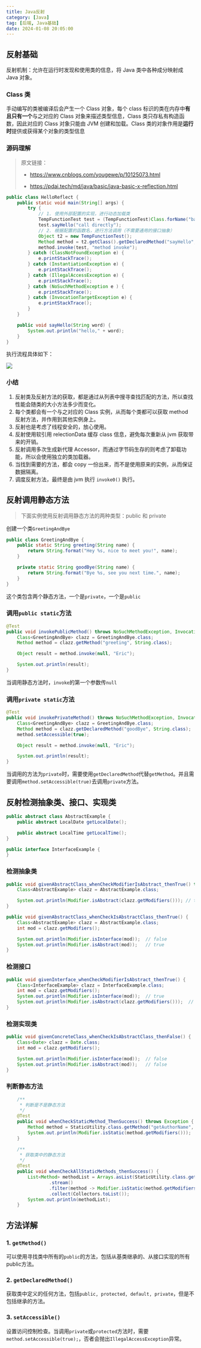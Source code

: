```yaml
---
title: Java反射
category: [Java]
tag: [后端, Java基础]
date: 2024-01-08 20:05:00
---
```


## 反射基础

反射机制：允许在运行时发现和使用类的信息，将 Java 类中各种成分映射成 Java 对象。

### Class 类

手动编写的类被编译后会产生一个 Class 对象，每个 class 标识的类在内存中**有且只有一个**与之对应的 Class 对象来描述类型信息，Class 类只存私有构造函数，因此对应的 Class 对象只能由 JVM 创建和加载。Class 类的对象作用是**运行时**提供或获得某个对象的类型信息

### 源码理解

> 原文链接：
>
> - https://www.cnblogs.com/yougewe/p/10125073.html
>
> - https://pdai.tech/md/java/basic/java-basic-x-reflection.html

```java
public class HelloReflect {
    public static void main(String[] args) {
        try {
            // 1. 使用外部配置的实现，进行动态加载类
            TempFunctionTest test = (TempFunctionTest)Class.forName("basic.TempFunctionTest").newInstance();
            test.sayHello("call directly");
            // 2. 根据配置的函数名，进行方法调用（不需要通用的接口抽象）
            Object t2 = new TempFunctionTest();
            Method method = t2.getClass().getDeclaredMethod("sayHello", String.class);
            method.invoke(test, "method invoke");
        } catch (ClassNotFoundException e) {
            e.printStackTrace();
        } catch (InstantiationException e) {
            e.printStackTrace();
        } catch (IllegalAccessException e) {
            e.printStackTrace();
        } catch (NoSuchMethodException e ) {
            e.printStackTrace();
        } catch (InvocationTargetException e) {
            e.printStackTrace();
        }
    }

    public void sayHello(String word) {
        System.out.println("hello," + word);
    }
}
```

执行流程具体如下：

![](./assets/java-basic-reflection-1.png)

### 小结

1. 反射类及反射方法的获取，都是通过从列表中搜寻查找匹配的方法，所以查找性能会随类的大小方法多少而变化。
2. 每个类都会有一个与之对应的 Class 实例，从而每个类都可以获取 method 反射方法，并作用到其他实例身上。
3. 反射也是考虑了线程安全的，放心使用。
4. 反射使用软引用 relectionData 缓存 class 信息，避免每次重新从 jvm 获取带来的开销。
5. 反射调用多次生成新代理 Accessor，而通过字节码生存的则考虑了卸载功能，所以会使用独立的类加载器。
6. 当找到需要的方法，都会 copy 一份出来，而不是使用原来的实例，从而保证数据隔离。
7. 调度反射方法，最终是由 jvm 执行 `invoke0()` 执行。

## 反射调用静态方法

> 下面实例使用反射调用静态方法的两种类型：public 和 private

创建一个类`GreetingAndBye`

```java
public class GreetingAndBye {
    public static String greeting(String name) {
        return String.format("Hey %s, nice to meet you!", name);
    }

    private static String goodBye(String name) {
        return String.format("Bye %s, see you next time.", name);
    }
}
```

这个类包含两个静态方法，一个是`private`，一个是`public`

### 调用`public static`方法

```java
@Test
public void invokePublicMethod() throws NoSuchMethodException, InvocationTargetException, IllegalAccessException {
    Class<GreetingAndBye> clazz = GreetingAndBye.class;
    Method method = clazz.getMethod("greeting", String.class);

    Object result = method.invoke(null, "Eric");

    System.out.println(result);
}
```

当调用静态方法时，`invoke`的第一个参数传`null`

### 调用`private static`方法

```java
@Test
public void invokePrivateMethod() throws NoSuchMethodException, InvocationTargetException, IllegalAccessException {
    Class<GreetingAndBye> clazz = GreetingAndBye.class;
    Method method = clazz.getDeclaredMethod("goodBye", String.class);
    method.setAccessible(true);

    Object result = method.invoke(null, "Eric");

    System.out.println(result);
}
```

当调用的方法为`private`时，需要使用`getDeclaredMethod`代替`getMethod`。并且需要调用`method.setAccessible(true)`去调用`private`方法。

## 反射检测抽象类、接口、实现类

```java
public abstract class AbstractExample {
    public abstract LocalDate getLocalDate();

    public abstract LocalTime getLocalTime();
}
```

```java
public interface InterfaceExample {
}
```

### 检测抽象类

```java
public void givenAbstractClass_whenCheckModifierIsAbstract_thenTrue() throws Exception {
    Class<AbstractExample> clazz = AbstractExample.class;

    System.out.println(Modifier.isAbstract(clazz.getModifiers())); // true
}

public void givenAbstractClass_whenCheckIsAbstractClass_thenTrue() {
    Class<AbstractExample> clazz = AbstractExample.class;
    int mod = clazz.getModifiers();

    System.out.println(Modifier.isInterface(mod));  // false
    System.out.println(Modifier.isAbstract(mod));   // true
}
```

### 检测接口

```java
public void givenInterface_whenCheckModifierIsAbstract_thenTrue() {
    Class<InterfaceExample> clazz = InterfaceExample.class;
    int mod = clazz.getModifiers();
    System.out.println(Modifier.isInterface(mod));  // true
    System.out.println(Modifier.isAbstract(clazz.getModifiers()));  // true 注意该方法检测接口也是抽象类
}
```

### 检测实现类

```java
public void givenConcreteClass_whenCheckIsAbstractClass_thenFalse() {
    Class<Date> clazz = Date.class;
    int mod = clazz.getModifiers();

    System.out.println(Modifier.isInterface(mod));  // false
    System.out.println(Modifier.isAbstract(mod));   // false
}
```

### 判断静态方法

```java
    /**
     * 判断是不是静态方法
     */
    @Test
    public void whenCheckStaticMethod_ThenSuccess() throws Exception {
        Method method = StaticUtility.class.getMethod("getAuthorName", null);
        System.out.println(Modifier.isStatic(method.getModifiers()));   // true
    }

    /**
     * 获取类中的静态方法
     */
    @Test
    public void whenCheckAllStaticMethods_thenSuccess() {
        List<Method> methodList = Arrays.asList(StaticUtility.class.getMethods())
                .stream()
                .filter(method -> Modifier.isStatic(method.getModifiers()))
                .collect(Collectors.toList());
        System.out.println(methodList);
    }
```



## 方法详解

### 1. `getMethod()`

可以使用寻找类中所有的`public`的方法，包括从基类继承的、从接口实现的所有public方法。

### 2. `getDeclaredMethod()`

获取类中定义的任何方法，包括`public, protected, default, private`，但是不包括继承的方法。

### 3. `setAccessible()`

设置访问控制检查。当调用`private`或`protected`方法时，需要`method.setAccessible(true);`，否者会抛出`IllegalAccessException`异常。
